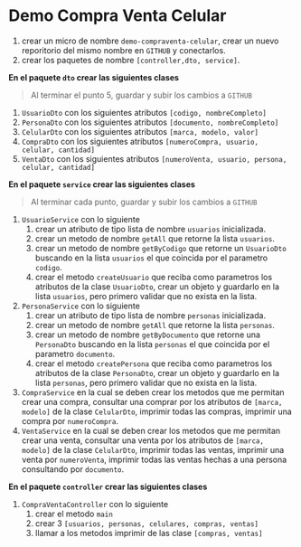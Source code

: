 # Demo Compra Venta Celular
1. crear un micro de nombre `demo-compraventa-celular`, crear un nuevo reporitorio del mismo nombre en `GITHUB` y conectarlos.
2. crear los paquetes de nombre `[controller,dto, service]`.

**En el paquete `dto` crear las siguientes clases**
> Al terminar el punto 5, guardar y subir los cambios a `GITHUB`

1. `UsuarioDto` con los siguientes atributos `[codigo, nombreCompleto]`
2. `PersonaDto` con los siguientes atributos `[documento, nombreCompleto]`
3. `CelularDto` con los siguientes atributos `[marca, modelo, valor]`
4. `CompraDto` con los siguientes atributos `[numeroCompra, usuario, celular, cantidad]`
5. `VentaDto` con los siguientes atributos `[numeroVenta, usuario, persona, celular, cantidad]`

**En el paquete `service` crear las siguientes clases**
> Al terminar cada punto, guardar y subir los cambios a `GITHUB`

1. `UsuarioService` con lo siguiente
    1. crear un atributo de tipo lista de nombre `usuarios` inicializada.
    2. crear un metodo de nombre `getAll` que retorne la lista `usuarios`.
    3. crear un metodo de nombre `getByCodigo` que retorne un `UsuarioDto` buscando en la lista `usuarios` el que coincida por el parametro `codigo`.
    4. crear el metodo `createUsuario` que reciba como parametros los atributos de la clase `UsuarioDto`, crear un objeto y guardarlo en la lista `usuarios`, pero primero validar que no exista en la lista.
2. `PersonaService` con lo siguiente
    1. crear un atributo de tipo lista de nombre `personas` inicializada.
    2. crear un metodo de nombre `getAll` que retorne la lista `personas`.
    3. crear un metodo de nombre `getByDocumento` que retorne una `PersonaDto` buscando en la lista `personas` el que coincida por el parametro `documento`.
    4. crear el metodo `createPersona` que reciba como parametros los atributos de la clase `PersonaDto`, crear un objeto y guardarlo en la lista `personas`, pero primero validar que no exista en la lista.
3. `CompraService` en la cual se deben crear los metodos que me permitan crear una compra, consultar una comprar por los atributos de `[marca, modelo]` de la clase `CelularDto`, imprimir todas las compras, imprimir una compra por `numeroCompra`.
4. `VentaService` en la cual se deben crear los metodos que me permitan crear una venta, consultar una venta por los atributos de `[marca, modelo]` de la clase `CelularDto`, imprimir todas las ventas, imprimir una venta por `numeroVenta`, imprimir todas las ventas hechas a una persona consultando por `documento`.

**En el paquete `controller` crear las siguientes clases**

1. `CompraVentaController` con lo siguiente
    1. crear el metodo `main`
    2. crear 3 `[usuarios, personas, celulares, compras, ventas]`
    3. llamar a los metodos imprimir de las clase `[compras, ventas]`

